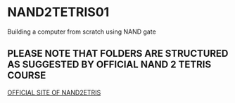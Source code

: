 # NAND2TETRIS01
Building a computer from scratch using NAND gate

## PLEASE NOTE THAT FOLDERS ARE STRUCTURED AS SUGGESTED BY OFFICIAL NAND 2 TETRIS COURSE 
<a href="https://www.nand2tetris.org/course">OFFICIAL SITE OF NAND2ETRIS</a>

